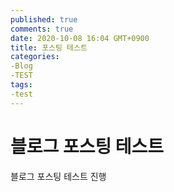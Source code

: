 ```yaml
---
published: true
comments: true
date: 2020-10-08 16:04 GMT+0900
title: 포스팅 테스트
categories:
-Blog
-TEST
tags: 
-test
---
```




# 블로그 포스팅 테스트



블로그 포스팅 테스트 진행
